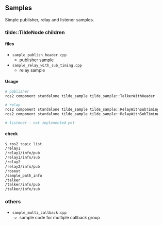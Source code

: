 ## Samples

Simple publisher, relay and listener samples.

### tilde::TildeNode children

#### files

- `sample_publish_header.cpp`
  - publisher sample
- `sample_relay_with_sub_timing.cpp`
  - relay sample

#### Usage

``` bash
# publisher
ros2 component standalone tilde_sample tilde_sample::TalkerWithHeader -r chatter:=talker

# relay
ros2 component standalone tilde_sample tilde_sample::RelayWithSubTiming -r in:=talker -r out:=relay1
ros2 component standalone tilde_sample tilde_sample::RelayWithSubTiming -r in:=relay1 -r out:=relay2

# listener - not implemented yet
```

#### check

``` bash
$ ros2 topic list
/relay1
/relay1/info/pub
/relay1/info/sub
/relay2
/relay2/info/pub
/rosout
/sample_path_info
/talker
/talker/info/pub
/talker/info/sub
```



### others

- `sample_multi_callback.cpp`
  - sample code for multiple callback group
